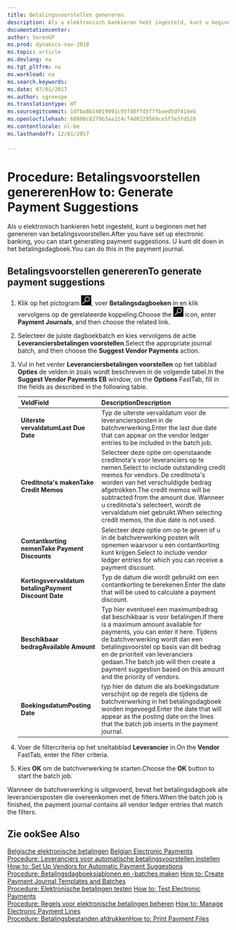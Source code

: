 ```yaml
---
title: Betalingsvoorstellen genereren
description: Als u elektronisch bankieren hebt ingesteld, kunt u beginnen met het genereren van betalingsvoorstellen. U kunt dit doen in het betalingsdagboek.
documentationcenter: 
author: SorenGP
ms.prod: dynamics-nav-2018
ms.topic: article
ms.devlang: na
ms.tgt_pltfrm: na
ms.workload: na
ms.search.keywords: 
ms.date: 07/01/2017
ms.author: sgroespe
ms.translationtype: HT
ms.sourcegitcommit: 1dfba8b14019991c95f40ffd5f7fbaed5df414eb
ms.openlocfilehash: 60800c6279b3aa314cf4d0229569ce5f7e3fd528
ms.contentlocale: nl-be
ms.lasthandoff: 12/01/2017

---
```

# <a name="how-to-generate-payment-suggestions"></a><span data-ttu-id="39be7-104">Procedure: Betalingsvoorstellen genereren</span><span class="sxs-lookup"><span data-stu-id="39be7-104">How to: Generate Payment Suggestions</span></span>
<span data-ttu-id="39be7-105">Als u elektronisch bankieren hebt ingesteld, kunt u beginnen met het genereren van betalingsvoorstellen.</span><span class="sxs-lookup"><span data-stu-id="39be7-105">After you have set up electronic banking, you can start generating payment suggestions.</span></span> <span data-ttu-id="39be7-106">U kunt dit doen in het betalingsdagboek.</span><span class="sxs-lookup"><span data-stu-id="39be7-106">You can do this in the payment journal.</span></span>  

## <a name="to-generate-payment-suggestions"></a><span data-ttu-id="39be7-107">Betalingsvoorstellen genereren</span><span class="sxs-lookup"><span data-stu-id="39be7-107">To generate payment suggestions</span></span>  

1.  <span data-ttu-id="39be7-108">Klik op het pictogram ![Zoeken naar pagina of rapport](../../media/ui-search/search_small.png "pictogram Zoeken naar pagina of rapport"), voer **Betalingsdagboeken** in en klik vervolgens op de gerelateerde koppeling.</span><span class="sxs-lookup"><span data-stu-id="39be7-108">Choose the ![Search for Page or Report](../../media/ui-search/search_small.png "Search for Page or Report icon") icon, enter **Payment Journals**, and then choose the related link.</span></span>  
2.  <span data-ttu-id="39be7-109">Selecteer de juiste dagboekbatch en kies vervolgens de actie **Leveranciersbetalingen voorstellen**.</span><span class="sxs-lookup"><span data-stu-id="39be7-109">Select the appropriate journal batch, and then choose the **Suggest Vendor Payments** action.</span></span>  
3.  <span data-ttu-id="39be7-110">Vul in het venter **Leveranciersbetalingen voorstellen** op het tabblad **Opties** de velden in zoals wordt beschreven in de volgende tabel.</span><span class="sxs-lookup"><span data-stu-id="39be7-110">In the **Suggest Vendor Payments EB**  window, on the **Options** FastTab, fill in the fields as described in the following table.</span></span>  

    |<span data-ttu-id="39be7-111">Veld</span><span class="sxs-lookup"><span data-stu-id="39be7-111">Field</span></span>|<span data-ttu-id="39be7-112">Description</span><span class="sxs-lookup"><span data-stu-id="39be7-112">Description</span></span>|  
    |---------------------------------|---------------------------------------|  
    |<span data-ttu-id="39be7-113">**Uiterste vervaldatum**</span><span class="sxs-lookup"><span data-stu-id="39be7-113">**Last Due Date**</span></span>|<span data-ttu-id="39be7-114">Typ de uiterste vervaldatum voor de leveranciersposten in de batchverwerking.</span><span class="sxs-lookup"><span data-stu-id="39be7-114">Enter the last due date that can appear on the vendor ledger entries to be included in the batch job.</span></span>|  
    |<span data-ttu-id="39be7-115">**Creditnota's maken**</span><span class="sxs-lookup"><span data-stu-id="39be7-115">**Take Credit Memos**</span></span>|<span data-ttu-id="39be7-116">Selecteer deze optie om openstaande creditnota's voor leveranciers op te nemen.</span><span class="sxs-lookup"><span data-stu-id="39be7-116">Select to include outstanding credit memos for vendors.</span></span> <span data-ttu-id="39be7-117">De creditnota's worden van het verschuldigde bedrag afgetrokken.</span><span class="sxs-lookup"><span data-stu-id="39be7-117">The credit memos will be subtracted from the amount due.</span></span> <span data-ttu-id="39be7-118">Wanneer u creditnota's selecteert, wordt de vervaldatum niet gebruikt.</span><span class="sxs-lookup"><span data-stu-id="39be7-118">When selecting credit memos, the due date is not used.</span></span>|  
    |<span data-ttu-id="39be7-119">**Contantkorting nemen**</span><span class="sxs-lookup"><span data-stu-id="39be7-119">**Take Payment Discounts**</span></span>|<span data-ttu-id="39be7-120">Selecteer deze optie om op te geven of u in de batchverwerking posten wilt opnemen waarvoor u een contantkorting kunt krijgen.</span><span class="sxs-lookup"><span data-stu-id="39be7-120">Select to include vendor ledger entries for which you can receive a payment discount.</span></span>|  
    |<span data-ttu-id="39be7-121">**Kortingsvervaldatum betaling**</span><span class="sxs-lookup"><span data-stu-id="39be7-121">**Payment Discount Date**</span></span>|<span data-ttu-id="39be7-122">Typ de datum die wordt gebruikt om een contantkorting te berekenen.</span><span class="sxs-lookup"><span data-stu-id="39be7-122">Enter the date that will be used to calculate a payment discount.</span></span>|  
    |<span data-ttu-id="39be7-123">**Beschikbaar bedrag**</span><span class="sxs-lookup"><span data-stu-id="39be7-123">**Available Amount**</span></span>|<span data-ttu-id="39be7-124">Typ hier eventueel een maximumbedrag dat beschikbaar is voor betalingen.</span><span class="sxs-lookup"><span data-stu-id="39be7-124">If there is a maximum amount available for payments, you can enter it here.</span></span> <span data-ttu-id="39be7-125">Tijdens de batchverwerking wordt dan een betalingsvoorstel op basis van dit bedrag en de prioriteit van leveranciers gedaan.</span><span class="sxs-lookup"><span data-stu-id="39be7-125">The batch job will then create a payment suggestion based on this amount and the priority of vendors.</span></span>|  
    |<span data-ttu-id="39be7-126">**Boekingsdatum**</span><span class="sxs-lookup"><span data-stu-id="39be7-126">**Posting Date**</span></span>|<span data-ttu-id="39be7-127">typ hier de datum die als boekingsdatum verschijnt op de regels die tijdens de batchverwerking in het betalingsdagboek worden ingevoegd.</span><span class="sxs-lookup"><span data-stu-id="39be7-127">Enter the date that will appear as the posting date on the lines that the batch job inserts in the payment journal.</span></span>|  

4.  <span data-ttu-id="39be7-128">Voer de filtercriteria op het sneltabblad **Leverancier** in.</span><span class="sxs-lookup"><span data-stu-id="39be7-128">On the **Vendor** FastTab, enter the filter criteria.</span></span>  
5.  <span data-ttu-id="39be7-129">Kies **OK** om de batchverwerking te starten.</span><span class="sxs-lookup"><span data-stu-id="39be7-129">Choose the **OK** button to start the batch job.</span></span>  

<span data-ttu-id="39be7-130">Wanneer de batchverwerking is uitgevoerd, bevat het betalingsdagboek alle leveranciersposten die overeenkomen met de filters.</span><span class="sxs-lookup"><span data-stu-id="39be7-130">When the batch job is finished, the payment journal contains all vendor ledger entries that match the filters.</span></span>  

## <a name="see-also"></a><span data-ttu-id="39be7-131">Zie ook</span><span class="sxs-lookup"><span data-stu-id="39be7-131">See Also</span></span>  
 <span data-ttu-id="39be7-132">[Belgische elektronische betalingen](belgian-electronic-payments.md) </span><span class="sxs-lookup"><span data-stu-id="39be7-132">[Belgian Electronic Payments](belgian-electronic-payments.md) </span></span>  
 <span data-ttu-id="39be7-133">[Procedure: Leveranciers voor automatische betalingsvoorstellen instellen](how-to-set-up-vendors-for-automatic-payment-suggestions.md) </span><span class="sxs-lookup"><span data-stu-id="39be7-133">[How to: Set Up Vendors for Automatic Payment Suggestions](how-to-set-up-vendors-for-automatic-payment-suggestions.md) </span></span>  
 <span data-ttu-id="39be7-134">[Procedure: Betalingsdagboeksjablonen en -batches maken](how-to-create-payment-journal-templates-and-batches.md) </span><span class="sxs-lookup"><span data-stu-id="39be7-134">[How to: Create Payment Journal Templates and Batches](how-to-create-payment-journal-templates-and-batches.md) </span></span>  
 <span data-ttu-id="39be7-135">[Procedure: Elektronische betalingen testen](how-to-test-electronic-payments.md) </span><span class="sxs-lookup"><span data-stu-id="39be7-135">[How to: Test Electronic Payments](how-to-test-electronic-payments.md) </span></span>  
 <span data-ttu-id="39be7-136">[Procedure: Regels voor elektronische betalingen beheren](how-to-manage-electronic-payment-lines.md) </span><span class="sxs-lookup"><span data-stu-id="39be7-136">[How to: Manage Electronic Payment Lines](how-to-manage-electronic-payment-lines.md) </span></span>  
 [<span data-ttu-id="39be7-137">Procedure: Betalingsbestanden afdrukken</span><span class="sxs-lookup"><span data-stu-id="39be7-137">How to: Print Payment Files</span></span>](how-to-print-payment-files.md)


